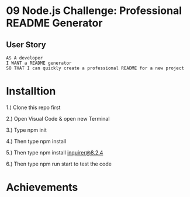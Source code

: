 # 09 Node.js Challenge: Professional README Generator

## User Story

```
AS A developer
I WANT a README generator
SO THAT I can quickly create a professional README for a new project
```

# Installtion

1.) Clone this repo first

2.) Open Visual Code & open new Terminal

3.) Type npm init

4.) Then type npm install

5.) Then type npm install inquirer@8.2.4

6.) Then type npm run start to test the code


# Achievements







